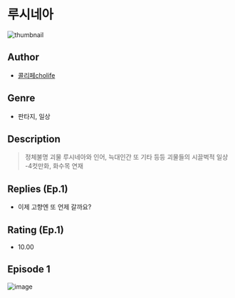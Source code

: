 # 루시네아
![thumbnail](https://image-comic.pstatic.net/user_contents_data/challenge_comic/2023/05/23/360658/upload_7306636521387549497_480x623.jpeg)

## Author
- [콜리페cholife](https://comic.naver.com/artistTitle?id=360658)

## Genre
- 판타지, 일상

## Description
> 정체불명 괴물 루시네아와 인어, 늑대인간 또 기타 등등 괴물들의 시끌벅적 일상 -4컷만화, 화수목 연재

## Replies (Ep.1)
- 이제 고향엔 또 언제 갈까요?

## Rating (Ep.1)
- 10.00

## Episode 1
![image](https://image-comic.pstatic.net/user_contents_data/challenge_comic/2023/05/25/360658/upload_3760612763217847860.jpeg)
